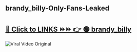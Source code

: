 
 ## brandy_billy-Only-Fans-Leaked

# <h2><a href="https://clipsfans.com/brandy_billy&ref=git">🔗 Click to LINKS ⏩⏩ 👉 🟢 brandy_billy </a></h2>

<a href="https://clipsfans.com/brandy_billy&ref=git" rel="nofollow" data-target="animated-image.originalLink"><img src="https://i.ibb.co.com/xMMVF88/686577567.gif" alt="Viral Video Original" style="max-width: 100%; display: inline-block;" data-target="animated-image.originalImage"></a>
